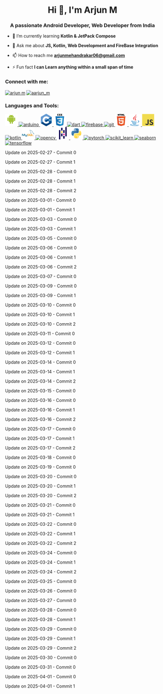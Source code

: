 <h1 align="center">Hi 👋, I'm Arjun M</h1>
<h3 align="center">A passionate Android Developer, Web Developer from India</h3>

- 🌱 I’m currently learning **Kotlin & JetPack Compose**

- 💬 Ask me about **JS, Kotlin, Web Development and FireBase Integration**

- 📫 How to reach me **arjunmehandrakar06@gmail.com**

- ⚡ Fun fact **I can Learn anything within a small span of time**

<h3 align="left">Connect with me:</h3>
<p align="left">
<a href="https://linkedin.com/in/arjun m" target="blank"><img align="center" src="https://raw.githubusercontent.com/rahuldkjain/github-profile-readme-generator/master/src/images/icons/Social/linked-in-alt.svg" alt="arjun m" height="30" width="40" /></a>
<a href="https://www.leetcode.com/aarjun_m" target="blank"><img align="center" src="https://raw.githubusercontent.com/rahuldkjain/github-profile-readme-generator/master/src/images/icons/Social/leet-code.svg" alt="aarjun_m" height="30" width="40" /></a>
</p>

<h3 align="left">Languages and Tools:</h3>
<p align="left"> <a href="https://developer.android.com" target="_blank" rel="noreferrer"> <img src="https://raw.githubusercontent.com/devicons/devicon/master/icons/android/android-original-wordmark.svg" alt="android" width="40" height="40"/> </a> <a href="https://www.arduino.cc/" target="_blank" rel="noreferrer"> <img src="https://cdn.worldvectorlogo.com/logos/arduino-1.svg" alt="arduino" width="40" height="40"/> </a> <a href="https://www.w3schools.com/cpp/" target="_blank" rel="noreferrer"> <img src="https://raw.githubusercontent.com/devicons/devicon/master/icons/cplusplus/cplusplus-original.svg" alt="cplusplus" width="40" height="40"/> </a> <a href="https://www.w3schools.com/css/" target="_blank" rel="noreferrer"> <img src="https://raw.githubusercontent.com/devicons/devicon/master/icons/css3/css3-original-wordmark.svg" alt="css3" width="40" height="40"/> </a> <a href="https://dart.dev" target="_blank" rel="noreferrer"> <img src="https://www.vectorlogo.zone/logos/dartlang/dartlang-icon.svg" alt="dart" width="40" height="40"/> </a> <a href="https://firebase.google.com/" target="_blank" rel="noreferrer"> <img src="https://www.vectorlogo.zone/logos/firebase/firebase-icon.svg" alt="firebase" width="40" height="40"/> </a> <a href="https://git-scm.com/" target="_blank" rel="noreferrer"> <img src="https://www.vectorlogo.zone/logos/git-scm/git-scm-icon.svg" alt="git" width="40" height="40"/> </a> <a href="https://www.w3.org/html/" target="_blank" rel="noreferrer"> <img src="https://raw.githubusercontent.com/devicons/devicon/master/icons/html5/html5-original-wordmark.svg" alt="html5" width="40" height="40"/> </a> <a href="https://www.java.com" target="_blank" rel="noreferrer"> <img src="https://raw.githubusercontent.com/devicons/devicon/master/icons/java/java-original.svg" alt="java" width="40" height="40"/> </a> <a href="https://developer.mozilla.org/en-US/docs/Web/JavaScript" target="_blank" rel="noreferrer"> <img src="https://raw.githubusercontent.com/devicons/devicon/master/icons/javascript/javascript-original.svg" alt="javascript" width="40" height="40"/> </a> <a href="https://kotlinlang.org" target="_blank" rel="noreferrer"> <img src="https://www.vectorlogo.zone/logos/kotlinlang/kotlinlang-icon.svg" alt="kotlin" width="40" height="40"/> </a> <a href="https://www.mysql.com/" target="_blank" rel="noreferrer"> <img src="https://raw.githubusercontent.com/devicons/devicon/master/icons/mysql/mysql-original-wordmark.svg" alt="mysql" width="40" height="40"/> </a> <a href="https://opencv.org/" target="_blank" rel="noreferrer"> <img src="https://www.vectorlogo.zone/logos/opencv/opencv-icon.svg" alt="opencv" width="40" height="40"/> </a> <a href="https://pandas.pydata.org/" target="_blank" rel="noreferrer"> <img src="https://raw.githubusercontent.com/devicons/devicon/2ae2a900d2f041da66e950e4d48052658d850630/icons/pandas/pandas-original.svg" alt="pandas" width="40" height="40"/> </a> <a href="https://www.python.org" target="_blank" rel="noreferrer"> <img src="https://raw.githubusercontent.com/devicons/devicon/master/icons/python/python-original.svg" alt="python" width="40" height="40"/> </a> <a href="https://pytorch.org/" target="_blank" rel="noreferrer"> <img src="https://www.vectorlogo.zone/logos/pytorch/pytorch-icon.svg" alt="pytorch" width="40" height="40"/> </a> <a href="https://scikit-learn.org/" target="_blank" rel="noreferrer"> <img src="https://upload.wikimedia.org/wikipedia/commons/0/05/Scikit_learn_logo_small.svg" alt="scikit_learn" width="40" height="40"/> </a> <a href="https://seaborn.pydata.org/" target="_blank" rel="noreferrer"> <img src="https://seaborn.pydata.org/_images/logo-mark-lightbg.svg" alt="seaborn" width="40" height="40"/> </a> <a href="https://www.tensorflow.org" target="_blank" rel="noreferrer"> <img src="https://www.vectorlogo.zone/logos/tensorflow/tensorflow-icon.svg" alt="tensorflow" width="40" height="40"/> </a> </p>

Update on 2025-02-27 - Commit 0

Update on 2025-02-27 - Commit 1

Update on 2025-02-28 - Commit 0

Update on 2025-02-28 - Commit 1

Update on 2025-02-28 - Commit 2

Update on 2025-03-01 - Commit 0

Update on 2025-03-01 - Commit 1

Update on 2025-03-03 - Commit 0

Update on 2025-03-03 - Commit 1

Update on 2025-03-05 - Commit 0

Update on 2025-03-06 - Commit 0

Update on 2025-03-06 - Commit 1

Update on 2025-03-06 - Commit 2

Update on 2025-03-07 - Commit 0

Update on 2025-03-09 - Commit 0

Update on 2025-03-09 - Commit 1

Update on 2025-03-10 - Commit 0

Update on 2025-03-10 - Commit 1

Update on 2025-03-10 - Commit 2

Update on 2025-03-11 - Commit 0

Update on 2025-03-12 - Commit 0

Update on 2025-03-12 - Commit 1

Update on 2025-03-14 - Commit 0

Update on 2025-03-14 - Commit 1

Update on 2025-03-14 - Commit 2

Update on 2025-03-15 - Commit 0

Update on 2025-03-16 - Commit 0

Update on 2025-03-16 - Commit 1

Update on 2025-03-16 - Commit 2

Update on 2025-03-17 - Commit 0

Update on 2025-03-17 - Commit 1

Update on 2025-03-17 - Commit 2

Update on 2025-03-18 - Commit 0

Update on 2025-03-19 - Commit 0

Update on 2025-03-20 - Commit 0

Update on 2025-03-20 - Commit 1

Update on 2025-03-20 - Commit 2

Update on 2025-03-21 - Commit 0

Update on 2025-03-21 - Commit 1

Update on 2025-03-22 - Commit 0

Update on 2025-03-22 - Commit 1

Update on 2025-03-22 - Commit 2

Update on 2025-03-24 - Commit 0

Update on 2025-03-24 - Commit 1

Update on 2025-03-24 - Commit 2

Update on 2025-03-25 - Commit 0

Update on 2025-03-26 - Commit 0

Update on 2025-03-27 - Commit 0

Update on 2025-03-28 - Commit 0

Update on 2025-03-28 - Commit 1

Update on 2025-03-29 - Commit 0

Update on 2025-03-29 - Commit 1

Update on 2025-03-29 - Commit 2

Update on 2025-03-30 - Commit 0

Update on 2025-03-31 - Commit 0

Update on 2025-04-01 - Commit 0

Update on 2025-04-01 - Commit 1
